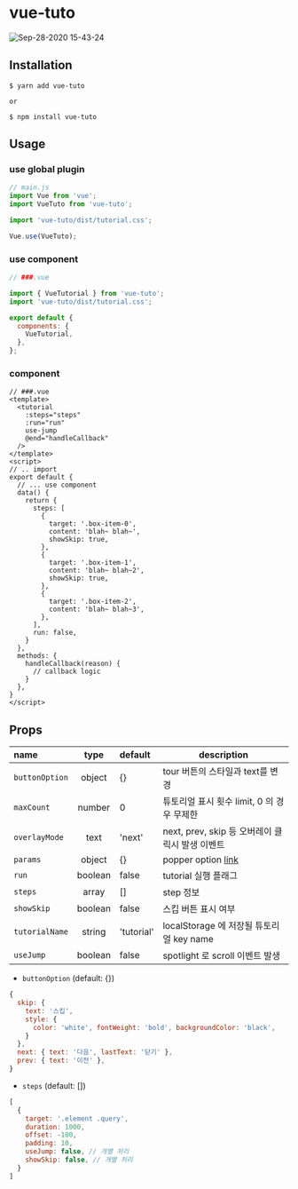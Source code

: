 # vue-tuto

![Sep-28-2020 15-43-24](https://user-images.githubusercontent.com/25051371/94398928-70dfa700-01a1-11eb-8466-ead9468f6be8.gif)


## Installation

```
$ yarn add vue-tuto

or

$ npm install vue-tuto
```

## Usage
### use global plugin
```js
// main.js
import Vue from 'vue';
import VueTuto from 'vue-tuto';

import 'vue-tuto/dist/tutorial.css';

Vue.use(VueTuto);
```

### use component
```js
// ###.vue

import { VueTutorial } from 'vue-tuto';
import 'vue-tuto/dist/tutorial.css';

export default {
  components: {
    VueTutorial,
  },
};
```

### component
```vue
// ###.vue
<template>
  <tutorial
    :steps="steps"
    :run="run"
    use-jump
    @end="handleCallback"
  />
</template>
<script>
// .. import
export default {
  // ... use component
  data() {
    return {
      steps: [
        {
          target: '.box-item-0',
          content: 'blah~ blah~',
          showSkip: true,
        },
        {
          target: '.box-item-1',
          content: 'blah~ blah~2',
          showSkip: true,
        },
        {
          target: '.box-item-2',
          content: 'blah~ blah~3',
        },
      ],
      run: false,
    }
  },
  methods: {
    handleCallback(reason) {
      // callback logic
    }
  },
}
</script>
```

## Props

name                | type               | default                    | description
:------------------ | :----------------: | :------------------------- | ----------------------------------------------------------------
`buttonOption`      | object             | {}                         | tour 버튼의 스타일과 text를 변경
`maxCount`          | number             | 0                          | 튜토리얼 표시 횟수 limit, 0 의 경우 무제한
`overlayMode`       | text               | 'next'                     | next, prev, skip 등 오버레이 클릭시 발생 이벤트
`params`            | object             | {}                         | popper option [link](https://popper.js.org/docs/v2/utils/detect-overflow/#options)
`run`               | boolean            | false                      | tutorial 실행 플래그
`steps`             | array              | []                         | step 정보
`showSkip`          | boolean            | false                      | 스킵 버튼 표시 여부
`tutorialName`      | string             | 'tutorial'                 | localStorage 에 저장될 튜토리얼 key name
`useJump`           | boolean            | false                      | spotlight 로 scroll 이벤트 발생


* `buttonOption` (default: {})

```js
{
  skip: {
    text: '스킵',
    style: {
      color: 'white', fontWeight: 'bold', backgroundColor: 'black',
    }
  },
  next: { text: '다음', lastText: '닫기' },
  prev: { text: '이전' },
}
```

* `steps` (default: [])

```js
[
  {
    target: '.element .query',
    duration: 1000,
    offset: -100,
    padding: 10,
    useJump: false, // 개별 처리
    showSkip: false, // 개별 처리
  }
]
```
